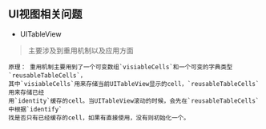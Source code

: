 ## UI视图相关问题
- UITableView
> 主要涉及到重用机制以及应用方面
```
原理： 重用机制主要用到了一个可变数组`visiableCells`和一个可变的字典类型`reusableTableCells`，
其中`visiableCells`用来存储当前UITableView显示的cell，`reusableTableCells`用来存储已经
用`identity`缓存的cell。当UITableView滚动的时候，会先在`reusableTableCells`中根据`identify`
找是否只有已经缓存的cell，如果有直接使用，没有则初始化一个。
```
